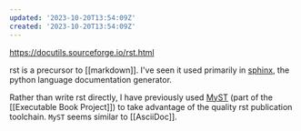 ```yaml
---
updated: '2023-10-20T13:54:09Z'
created: '2023-10-20T13:54:09Z'
---
```

https://docutils.sourceforge.io/rst.html

rst is a precursor to [[markdown]]. I've seen it used primarily in [sphinx](https://www.sphinx-doc.org/en/master/usage/restructuredtext/basics.html), the python language documentation generator.

Rather than write rst directly, I have previously used [MyST](https://myst-parser.readthedocs.io/en/latest/) (part of the [[Executable Book Project]]) to take advantage of the quality rst publication toolchain. `MyST` seems similar to [[AsciiDoc]].